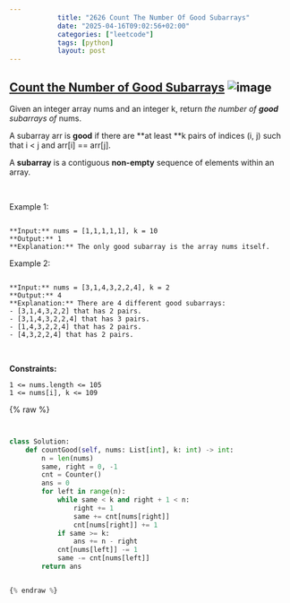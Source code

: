 ```yaml
---
            title: "2626 Count The Number Of Good Subarrays"
            date: "2025-04-16T09:02:56+02:00"
            categories: ["leetcode"]
            tags: [python]
            layout: post
---
```

            
## [Count the Number of Good Subarrays](https://leetcode.com/problems/count-the-number-of-good-subarrays) ![image](https://img.shields.io/badge/Difficulty-Medium-orange)

Given an integer array nums and an integer k, return *the number of **good** subarrays of* nums.

A subarray arr is **good** if there are **at least **k pairs of indices (i, j) such that i < j and arr[i] == arr[j].

A **subarray** is a contiguous **non-empty** sequence of elements within an array.

 

Example 1:

```

**Input:** nums = [1,1,1,1,1], k = 10
**Output:** 1
**Explanation:** The only good subarray is the array nums itself.

```

Example 2:

```

**Input:** nums = [3,1,4,3,2,2,4], k = 2
**Output:** 4
**Explanation:** There are 4 different good subarrays:
- [3,1,4,3,2,2] that has 2 pairs.
- [3,1,4,3,2,2,4] that has 3 pairs.
- [1,4,3,2,2,4] that has 2 pairs.
- [4,3,2,2,4] that has 2 pairs.

```

 

**Constraints:**

	1 <= nums.length <= 105
	1 <= nums[i], k <= 109

{% raw %}


```python


class Solution:
    def countGood(self, nums: List[int], k: int) -> int:
        n = len(nums)
        same, right = 0, -1
        cnt = Counter()
        ans = 0
        for left in range(n):
            while same < k and right + 1 < n:
                right += 1
                same += cnt[nums[right]]
                cnt[nums[right]] += 1
            if same >= k:
                ans += n - right
            cnt[nums[left]] -= 1
            same -= cnt[nums[left]]
        return ans


{% endraw %}
